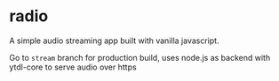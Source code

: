 # radio

A simple audio streaming app built with vanilla javascript.


Go to `stream` branch for production build, uses node.js as backend with ytdl-core to serve audio over https
